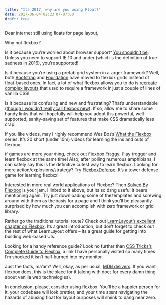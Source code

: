 ```yaml
---
title: "Its 2017, why are you using Float?"
date: 2017-06-04T02:23:07-07:00
draft: true
---
```

Dear internet still using floats for page layout,

Why not flexbox?

Is it because you’re worried about browser support? [You shouldn’t be](https://caniuse.com/#feat=flexbox). Unless you need to support IE 10 and under (which is the definition of true sadness in 2016), you’re supported!

Is it because you’re using a prefab grid system in a larger framework? Well, both [Bootstrap](https://getbootstrap.com/docs/4.0/utilities/flex/) and [Foundation](https://foundation.zurb.com/sites/docs/flex-grid.html) have moved to flexbox grids instead of float-based ones. In fact, a lot of what flexbox allows you to do is [recreate complex layouts](https://philipwalton.github.io/solved-by-flexbox/) that used to require a framework in just a couple of lines of vanilla CSS!

Is it because its confusing and new and frustrating? That’s understandable ([though I wouldn’t really call flexbox new](https://www.w3.org/TR/2009/WD-css3-flexbox-20090723/)). If so, allow me to share some handy links that will hopefully will help you adopt this powerful, well-supported, sanity-saving set of features that make CSS dramatically less crap.

If you like videos, may I highly recommend Wes Bos’s [What the Flexbox](https://flexbox.io/) series. It’s 20 short (under 10m) videos for learning the ins and outs of flexbox.

If games are more your thing, check out [Flexbox Froggy](http://flexboxfroggy.com/). Play frogger and learn flexbox at the same time! Also, after polling numerous amphibians, I can safely say this is the definitive cutest way to learn flexbox. Looking for more action/explosions/strategy? Try [FlexboxDefense](http://www.flexboxdefense.com/). It’s a tower defense game for learning flexbox!

Interested in more real world applications of Flexbox? Then [Solved By Flexbox](https://philipwalton.github.io/solved-by-flexbox/) is your jam. I linked to it above, but its so dang useful it bears mentioning again. Try just downloading some of the templates and screwing around with them as the basis for a page and I think you’ll be pleasantly surprised by how much you can accomplish with zero framework or grid library.

Rather go the traditional tutorial route? Check out [LearnLayout’s excellent chapter on Flexbox](http://learnlayout.com/flexbox.html). Its a great introduction, but don’t forget to check out the rest of what LearnLayout offers – its a great guide for getting into building web-based UIs.

Looking for a handy reference guide? Look no further than [CSS Tricks’s Complete Guide to Flexbox](https://css-tricks.com/snippets/css/a-guide-to-flexbox/), a link I have personally visited so many times I’m shocked it isn’t half-burned into my monitor.

Just the facts, ma’am? Well, okay, as per usual, [MDN delivers](https://developer.mozilla.org/en-US/docs/Web/CSS/CSS_Flexible_Box_Layout/Basic_Concepts_of_Flexbox). If you want flexbox docs, this is the place for it (along with docs for every damn thing about vanilla web technologies).

In conclusion, please, consider using flexbox. You’ll be a happier person for it, your codebase will look prettier, and your time spent navigating the hazards of abusing float for layout purposes will shrink to dang near zero.
